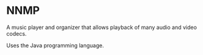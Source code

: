 # NNMP
A music player and organizer that allows playback of many audio and video codecs.

Uses the Java programming language.

